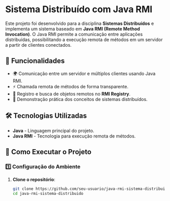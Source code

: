# Sistema Distribuído com Java RMI

Este projeto foi desenvolvido para a disciplina **Sistemas Distribuídos** e implementa um sistema baseado em **Java RMI (Remote Method Invocation)**. O Java RMI permite a comunicação entre aplicações distribuídas, possibilitando a execução remota de métodos em um servidor a partir de clientes conectados.

## 📌 Funcionalidades

- 🌍 Comunicação entre um servidor e múltiplos clientes usando Java RMI.  
- ⚡ Chamada remota de métodos de forma transparente.  
- 🔐 Registro e busca de objetos remotos no **RMI Registry**.  
- 📡 Demonstração prática dos conceitos de sistemas distribuídos.  

## 🛠 Tecnologias Utilizadas

- **Java** - Linguagem principal do projeto.  
- **Java RMI** - Tecnologia para execução remota de métodos.  

## 🚀 Como Executar o Projeto

### 1️⃣ Configuração do Ambiente

1. **Clone o repositório**:  
   ```sh
   git clone https://github.com/seu-usuario/java-rmi-sistema-distribuido.git
   cd java-rmi-sistema-distribuido

